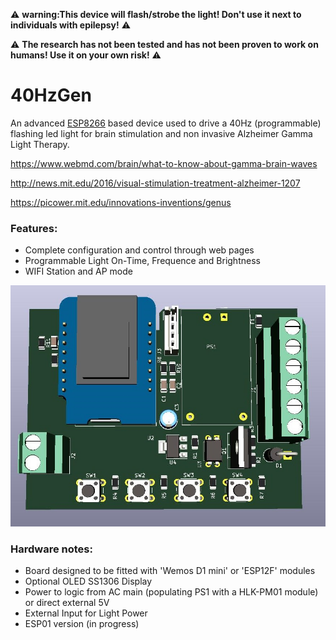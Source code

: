 :warning: **warning:This device will flash/strobe the light!  Don't use it next to individuals with epilepsy!** :warning:

:warning: **The research has not been tested and has not been proven to work on humans! Use it on your own risk!** :warning:


# 40HzGen
An advanced [ESP8266](https://en.wikipedia.org/wiki/ESP8266) based device used to drive a 40Hz (programmable) flashing led light for brain stimulation and non invasive Alzheimer Gamma Light Therapy.

https://www.webmd.com/brain/what-to-know-about-gamma-brain-waves

http://news.mit.edu/2016/visual-stimulation-treatment-alzheimer-1207

https://picower.mit.edu/innovations-inventions/genus


### Features:
  * Complete configuration and control through web pages
  * Programmable Light On-Time, Frequence and Brightness 
  * WIFI Station and AP mode

![alt text](https://github.com/oponyx/40HzGen/blob/master/kicad/40Hz.jpg?raw=true "Prototype PCB")

### Hardware notes:
 * Board designed to be fitted with 'Wemos D1 mini' or 'ESP12F' modules
 * Optional OLED SS1306 Display 
 * Power to logic from AC main (populating PS1 with a HLK-PM01 module) or direct external 5V
 * External Input for Light Power 
 * ESP01 version (in progress)

